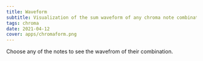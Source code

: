 ```yaml
---
title: Waveform
subtitle: Visualization of the sum waveform of any chroma note combination
tags: chroma
date: 2021-04-12
cover: apps/chromaform.png
---
```


Choose any of the notes to see the wavefrom of their combination.

<client-only >
  <chord-form />
</client-only>